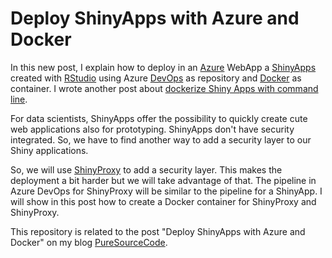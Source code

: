 # Deploy ShinyApps with Azure and Docker
In this new post, I explain how to deploy in an [Azure](https://www.puresourcecode.com/category/tools/azure-tools/) WebApp a [ShinyApps](https://www.puresourcecode.com/tag/shiny-apps) created with [RStudio](https://www.puresourcecode.com/programming-languages/getting-started-with-r) using Azure [DevOps](https://www.puresourcecode.com/?s=devops) as repository and [Docker](https://www.puresourcecode.com/?s=docker) as container. I wrote another post about [dockerize Shiny Apps with command line](https://www.puresourcecode.com/programming-languages/r/deploying-dockerized-r-shiny-apps-on-microsoft-azure/).

For data scientists, ShinyApps offer the possibility to quickly create cute web applications also for prototyping. ShinyApps don't have security integrated. So, we have to find another way to add a security layer to our Shiny applications.

So, we will use [ShinyProxy](https://shinyproxy.io/) to add a security layer. This makes the deployment a bit harder but we will take advantage of that. The pipeline in Azure DevOps for ShinyProxy will be similar to the pipeline for a ShinyApp. I will show in this post how to create a Docker container for ShinyProxy and ShinyProxy.

This repository is related to the post "Deploy ShinyApps with Azure and Docker" on my blog [PureSourceCode](https://www.puresourcecode.com).
